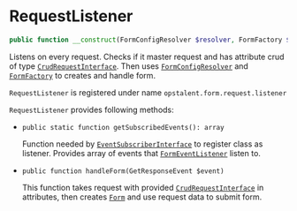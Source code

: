 RequestListener
==================

```php
public function __construct(FormConfigResolver $resolver, FormFactory $factory)
```

Listens on every request. Checks if it master request and has attribute crud of type 
[`CrudRequestInterface`](../../src/Request/CrudRequestInterface.php). Then uses [`FormConfigResolver`](FormConfigResolver.md)
and [`FormFactory`](FormFactoryService.md) to creates and handle form.

``RequestListener`` is registered under name ``opstalent.form.request.listener``

``RequestListener`` provides following methods:

 - ``public static function getSubscribedEvents(): array``
 
    Function needed by 
    [`EventSubscriberInterface`](https://github.com/symfony/symfony/blob/master/src/Symfony/Component/EventDispatcher/EventSubscriberInterface.php) 
    to register class as listener. 
    Provides array of events that [`FormEventListener`](../../src/FormEventListener.php) listen to.
    
 - ``public function handleForm(GetResponseEvent $event)``
 
    This function takes request with provided [`CrudRequestInterface`](../../src/Request/CrudRequestInterface.php) 
    in attributes, then creates [`Form`](https://github.com/symfony/form/blob/master/Form.php) 
    and use request data to submit form.
